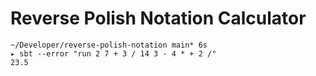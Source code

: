 # Reverse Polish Notation Calculator

```
~/Developer/reverse-polish-notation main* 6s
▸ sbt --error "run 2 7 + 3 / 14 3 - 4 * + 2 /"
23.5
```

